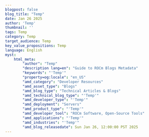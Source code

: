 ```yaml
---
blogpost: false
blog_title: "Temp"
date: Jan 26 2025
author: 'Temp'
thumbnail: ''
tags: Temp
category: Temp
target_audience: Temp
key_value_propositions: Temp
language: English
myst:
    html_meta:
        "author": "Temp"
        "description lang=en": "Guide to ROCm Blogs Metadata"
        "keywords": "'Temp'"
        "property=og:locale": "en_US"
        "amd_category": "Developer Resources"
        "amd_asset_type": "Blogs"
        "amd_blog_type": "Technical Articles & Blogs"
        "amd_technical_blog_type": "'Temp'"
        "amd_developer_type": "'Temp'"
        "amd_deployment": "Servers"
        "amd_product_type": "'Temp'"
        "amd_developer_tool": "ROCm Software, Open-Source Tools"
        "amd_applications": "'Temp'"
        "amd_industries": "'Temp'"
        "amd_blog_releasedate": Sun Jan 26, 12:00:00 PST 2025
---
```

